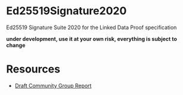 # Ed25519Signature2020
Ed25519 Signature Suite 2020 for the Linked Data Proof specification


**under development, use it at your own risk, everything is subject to change**


# Resources
* [Draft Community Group Report](https://w3c-ccg.github.io/lds-ed25519-2020/)

